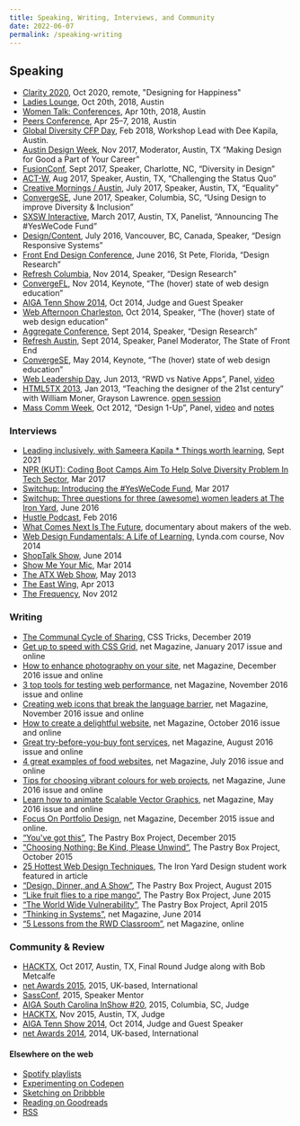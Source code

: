 ```yaml
---
title: Speaking, Writing, Interviews, and Community
date: 2022-06-07
permalink: /speaking-writing
---
```



## Speaking

* [Clarity 2020](https://youtu.be/hcqed7cIhj4), Oct 2020, remote, "Designing for Happiness"
* [Ladies Lounge](https://generalassemb.ly/education/ladies-lounge-kickass-women-slaying-the-creative-world), Oct 20th, 2018, Austin
* [Women Talk: Conferences](https://www.eventbrite.com/e/women-talk-conferences-austin-tickets-44351675054), Apr 10th, 2018, Austin
* [Peers Conference](https://www.peersconf.com/), Apr 25–7, 2018, Austin
* [Global Diversity CFP Day](https://www.eventbrite.com/e/global-diversity-cfp-day-tickets-42210751494#), Feb 2018, Workshop Lead with Dee Kapila, Austin.
* [Austin Design Week](https://austindesignweek.org/schedule/making-design-for-good-a-part-of-your-career), Nov 2017, Moderator, Austin, TX “Making Design for Good a Part of Your Career”
* [FusionConf](https://fusionconf.io/), Sept 2017, Speaker, Charlotte, NC, “Diversity in Design”
* [ACT-W](https://austin.act-w.org), Aug 2017, Speaker, Austin, TX, “Challenging the Status Quo”
* [Creative Mornings / Austin](https://creativemornings.com/talks/sam-kapila/), July 2017, Speaker, Austin, TX, “Equality”
* [ConvergeSE](https://austin.act-w.org), June 2017, Speaker, Columbia, SC, “Using Design to improve Diversity & Inclusion”
* [SXSW Interactive](https://opportunityhub.co/2017hbcusxsw/), March 2017, Austin, TX, Panelist, “Announcing The #YesWeCode Fund”
* [Design/Content](https://www.designcontentconf.com/), July 2016, Vancouver, BC, Canada, Speaker, “Design Responsive Systems”
* [Front End Design Conference](https://www.frontenddesignconference.com/), June 2016, St Pete, Florida, “Design Research”
* [Refresh Columbia](https://www.eventbrite.com/e/refresh-columbia-november-2014-registration-14328658403), Nov 2014, Speaker, “Design Research”
* [ConvergeFL](https://www.convergefl.com), Nov 2014, Keynote, “The (hover) state of web design education”
* [AIGA Tenn Show 2014](https://www.tennshow2014.com), Oct 2014, Judge and Guest Speaker
* [Web Afternoon Charleston](https://charleston.webafternoon.com/), Oct 2014, Speaker, “The (hover) state of web design education”
* [Aggregate Conference](https://charleston.webafternoon.com/), Sept 2014, Speaker, “Design Research”
* [Refresh Austin](https://www.facebook.com/events/284326435089364/?ref_dashboard_filter=past), Sept 2014, Speaker, Panel Moderator, The State of Front End
* [ConvergeSE](https://www.convergese.com), May 2014, Keynote, “The (hover) state of web design education”
* [Web Leadership Day](#), Jun 2013, “RWD vs Native Apps”, Panel, [video](https://www.youtube.com/watch?v=G6vl5vLz3bo&list=PLxtytQtmHMVMBfEPV71DOW9HMiYqInTF_)
* [HTML5TX 2013](https://html5tx.com/pages/speakers), Jan 2013, “Teaching the designer of the 21st century” with William Moner, Grayson Lawrence. [open session](https://eventifier.co/event/html5tx/samkap)
* [Mass Comm Week](https://www.txstatemcweek.com), Oct 2012, “Design 1-Up”, Panel, [video](https://www.ustream.tv/recorded/26581450) and [notes](https://www.samkapila.com/sharing/mcweek)

### Interviews

* [Leading inclusively, with Sameera Kapila * Things worth learning](https://youtu.be/eiV6_3pZFc0), Sept 2021
* [NPR (KUT): Coding Boot Camps Aim To Help Solve Diversity Problem In Tech Sector](https://kut.org/post/coding-boot-camps-aim-help-solve-diversity-problem-tech-sector), Mar 2017
* [Switchup: Introducing the #YesWeCode Fund](https://www.switchup.org/blog/introducing-the-yeswecode-fund), Mar 2017
* [Switchup: Three questions for three (awesome) women leaders at The Iron Yard](https://www.switchup.org/blog/three-questions-for-three-awesome-women-leaders-at-the-iron-yard), June 2016
* [Hustle Podcast](https://funsize.co/hustle), Feb 2016
* [What Comes Next Is The Future](https://www.futureisnext.com/), documentary about makers of the web.
* [Web Design Fundamentals: A Life of Learning](https://www.lynda.com/Web-Design-tutorials/Web-Design-Fundamentals/177837-2.html), Lynda.com course, Nov 2014
* [ShopTalk Show](https://www.shoptalkshow.com/episodes/121-sam-kapila/), June 2014
* [Show Me Your Mic](https://goodstuff.fm/smym/39), Mar 2014
* [The ATX Web Show](https://atxwebshow.com/2013/05/16/64-with-sam-kapila/), May 2013
* [The East Wing](https://5by5.tv/eastwing/52), Apr 2013
* [The Frequency](https://5by5.tv/frequency/27), Nov 2012

### Writing

* [The Communal Cycle of Sharing](https://css-tricks.com/the-communal-cycle-of-sharing/), CSS Tricks, December 2019
* [Get up to speed with CSS Grid](https://www.creativebloq.com/features/get-up-to-speed-with-css-grid), net Magazine, January 2017 issue and online
* [How to enhance photography on your site](https://www.creativebloq.com/features/how-to-enhance-photography-on-your-website), net Magazine, December 2016 issue and online
* [3 top tools for testing web performance](https://www.creativebloq.com/features/3-top-tools-for-testing-web-performance), net Magazine, November 2016 issue and online
* [Creating web icons that break the language barrier](https://www.creativebloq.com/features/creating-web-icons-that-break-the-language-barrier), net Magazine, November 2016 issue and online
* [How to create a delightful website](https://www.creativebloq.com/inspiration/how-to-create-a-delightful-website), net Magazine, October 2016 issue and online
* [Great try-before-you-buy font services](https://www.creativebloq.com/features/4-great-try-before-you-buy-font-services), net Magazine, August 2016 issue and online
* [4 great examples of food websites](https://www.creativebloq.com/web-design/4-great-examples-food-websites-71621257), net Magazine, July 2016 issue and online
* [Tips for choosing vibrant colours for web projects](https://www.creativebloq.com/web-design/tips-choosing-vibrant-colours-web-projects-61620832), net Magazine, June 2016 issue and online
* [Learn how to animate Scalable Vector Graphics](https://www.creativebloq.com/web-design/learn-how-animate-scalable-vector-graphics-51620196), net Magazine, May 2016 issue and online
* [Focus On Portfolio Design](https://www.creativebloq.com/portfolios/how-make-cohesive-online-design-portfolio-111517909), net Magazine, December 2015 issue and online.
* [“You've got this”](https://the-pastry-box-project.net/sameera-kapila/2015-december-10), The Pastry Box Project, December 2015
* [“Choosing Nothing: Be Kind, Please Unwind”](https://the-pastry-box-project.net/sameera-kapila/2015-october-7), The Pastry Box Project, October 2015
* [25 Hottest Web Design Techniques](https://www.creativebloq.com/netmag/25-hottest-web-design-techniques-81516153), The Iron Yard Design student work featured in article
* [“Design, Dinner, and A Show”](https://the-pastry-box-project.net/sameera-kapila/2015-august-14), The Pastry Box Project, August 2015
* [“Like fruit flies to a ripe mango”](https://the-pastry-box-project.net/sameera-kapila/2015-june-11), The Pastry Box Project, June 2015
* [“The World Wide Vulnerability”](https://the-pastry-box-project.net/sameera-kapila/2015-april-15), The Pastry Box Project, April 2015
* [“Thinking in Systems”](https://www.creativebloq.com/netmag/why-you-should-think-web-building-part-larger-system-71412395), net Magazine, June 2014
* [“5 Lessons from the RWD Classroom”](https://www.creativebloq.com/netmag/5-lessons-responsive-web-design-classroom-7135527), net Magazine, online

### Community & Review

* [HACKTX](https://www.hacktx.com), Oct 2017, Austin, TX, Final Round Judge along with Bob Metcalfe
* [net Awards 2015](https://thenetawards.com), 2015, UK-based, International
* [SassConf](https://www.sassconf.com), 2015, Speaker Mentor
* [AIGA South Carolina InShow #20](https://southcarolina.aiga.org/meet-the-inshow-20-judges/), 2015, Columbia, SC, Judge
* [HACKTX](https://www.hacktx.com), Nov 2015, Austin, TX, Judge
* [AIGA Tenn Show 2014](https://www.tennshow2014.com), Oct 2014, Judge and Guest Speaker
* [net Awards 2014](https://thenetawards.com), 2014, UK-based, International

#### Elsewhere on the web
* [Spotify playlists](https://open.spotify.com/user/hamtequila)
* [Experimenting on Codepen](https://codepen.io/samkap)
* [Sketching on Dribbble](https://www.dribbble.com/samkap)
* [Reading on Goodreads](https://www.goodreads.com/samkap)
* [RSS](https://samkapila.com/feed.xml)
